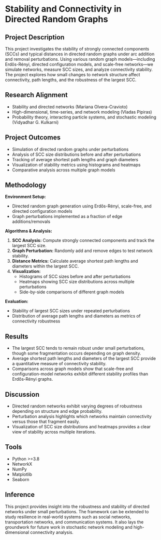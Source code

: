 # Stability and Connectivity in Directed Random Graphs

## Project Description
This project investigates the stability of strongly connected components (SCCs) and typical distances in directed random graphs under arc addition and removal perturbations. Using various random graph models—including Erdős-Rényi, directed configuration models, and scale-free networks—we simulate networks, measure SCC sizes, and analyze connectivity stability. The project explores how small changes to network structure affect connectivity, path lengths, and the robustness of the largest SCC.

## Research Alignment
- Stability and directed networks (Mariana Olvera-Cravioto)  
- High-dimensional, time-series, and network modeling (Vladas Pipiras)  
- Probability theory, interacting particle systems, and stochastic modeling (Vidyadhar G. Kulkarni)  

## Project Outcomes
- Simulation of directed random graphs under perturbations  
- Analysis of SCC size distributions before and after perturbations  
- Tracking of average shortest path lengths and graph diameters  
- Visualization of stability metrics using histograms and heatmaps  
- Comparative analysis across multiple graph models  

## Methodology
**Environment Setup:**  
- Directed random graph generation using Erdős-Rényi, scale-free, and directed configuration models  
- Graph perturbations implemented as a fraction of edge additions/removals  

**Algorithms & Analysis:**  
1. **SCC Analysis:** Compute strongly connected components and track the largest SCC size.  
2. **Graph Perturbation:** Randomly add and remove edges to test network stability.  
3. **Distance Metrics:** Calculate average shortest path lengths and diameters within the largest SCC.  
4. **Visualization:**  
   - Histograms of SCC sizes before and after perturbations  
   - Heatmaps showing SCC size distributions across multiple perturbations  
   - Side-by-side comparisons of different graph models  

**Evaluation:**  
- Stability of largest SCC sizes under repeated perturbations  
- Distribution of average path lengths and diameters as metrics of connectivity robustness  

## Results
- The largest SCC tends to remain robust under small perturbations, though some fragmentation occurs depending on graph density.  
- Average shortest path lengths and diameters of the largest SCC provide a quantitative measure of connectivity stability.  
- Comparisons across graph models show that scale-free and configuration-model networks exhibit different stability profiles than Erdős-Rényi graphs.  

## Discussion
- Directed random networks exhibit varying degrees of robustness depending on structure and edge probability.  
- Perturbation analysis highlights which networks maintain connectivity versus those that fragment easily.  
- Visualization of SCC size distributions and heatmaps provides a clear view of stability across multiple iterations.  

## Tools
- Python >=3.8  
- NetworkX  
- NumPy  
- Matplotlib  
- Seaborn  

## Inference
This project provides insight into the robustness and stability of directed networks under small perturbations. The framework can be extended to study resilience in real-world systems such as social networks, transportation networks, and communication systems. It also lays the groundwork for future work in stochastic network modeling and high-dimensional connectivity analysis.
